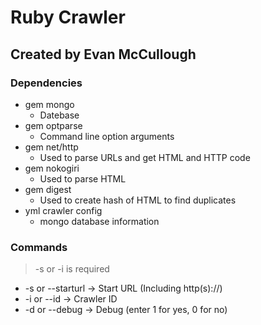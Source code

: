 # Ruby Crawler

## Created by Evan McCullough

### Dependencies
* gem mongo
  * Datebase
* gem optparse
  * Command line option arguments
* gem net/http
  * Used to parse URLs and get HTML and HTTP code
* gem nokogiri
  * Used to parse HTML
* gem digest
  * Used to create hash of HTML to find duplicates
* yml crawler config
  * mongo database information

### Commands
> -s or -i is required

* -s or --starturl -> Start URL (Including http(s)://)
* -i or --id -> Crawler ID
* -d or --debug -> Debug (enter 1 for yes, 0 for no)
